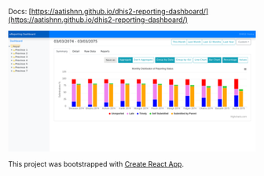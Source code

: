 Docs: [https://aatishnn.github.io/dhis2-reporting-dashboard/](https://aatishnn.github.io/dhis2-reporting-dashboard/)

![Screenshot of App](docs/images/app-preview.png)

This project was bootstrapped with [Create React App](https://github.com/facebookincubator/create-react-app).
